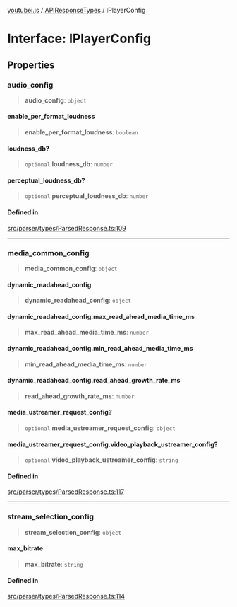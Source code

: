 [youtubei.js](../../../README.md) / [APIResponseTypes](../README.md) / IPlayerConfig

# Interface: IPlayerConfig

## Properties

### audio\_config

> **audio\_config**: `object`

#### enable\_per\_format\_loudness

> **enable\_per\_format\_loudness**: `boolean`

#### loudness\_db?

> `optional` **loudness\_db**: `number`

#### perceptual\_loudness\_db?

> `optional` **perceptual\_loudness\_db**: `number`

#### Defined in

[src/parser/types/ParsedResponse.ts:109](https://github.com/LuanRT/YouTube.js/blob/e54e499ff553dab51e6d9d1aebc090b50fec29ba/src/parser/types/ParsedResponse.ts#L109)

***

### media\_common\_config

> **media\_common\_config**: `object`

#### dynamic\_readahead\_config

> **dynamic\_readahead\_config**: `object`

#### dynamic\_readahead\_config.max\_read\_ahead\_media\_time\_ms

> **max\_read\_ahead\_media\_time\_ms**: `number`

#### dynamic\_readahead\_config.min\_read\_ahead\_media\_time\_ms

> **min\_read\_ahead\_media\_time\_ms**: `number`

#### dynamic\_readahead\_config.read\_ahead\_growth\_rate\_ms

> **read\_ahead\_growth\_rate\_ms**: `number`

#### media\_ustreamer\_request\_config?

> `optional` **media\_ustreamer\_request\_config**: `object`

#### media\_ustreamer\_request\_config.video\_playback\_ustreamer\_config?

> `optional` **video\_playback\_ustreamer\_config**: `string`

#### Defined in

[src/parser/types/ParsedResponse.ts:117](https://github.com/LuanRT/YouTube.js/blob/e54e499ff553dab51e6d9d1aebc090b50fec29ba/src/parser/types/ParsedResponse.ts#L117)

***

### stream\_selection\_config

> **stream\_selection\_config**: `object`

#### max\_bitrate

> **max\_bitrate**: `string`

#### Defined in

[src/parser/types/ParsedResponse.ts:114](https://github.com/LuanRT/YouTube.js/blob/e54e499ff553dab51e6d9d1aebc090b50fec29ba/src/parser/types/ParsedResponse.ts#L114)
